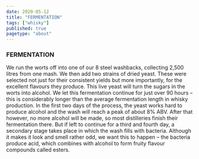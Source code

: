 ```yaml
---
date: 2020-05-12
title: "FERMENTATION"
tags: ["whisky"]
published: true
pagetype: "about"
---
```


### FERMENTATION 
We run the worts off into one of our 8 steel washbacks, collecting 2,500 litres from one mash. We then add two strains of dried yeast. These were selected not just for their consistent yields but more importantly, for the excellent flavours they produce. This live yeast will turn the sugars in the worts into alcohol. We let this fermentation continue for just over 90 hours – this is considerably longer than the average fermentation length in whisky production. In the first two days of the process, the yeast works hard to produce alcohol and the wash will reach a peak of about 8% ABV. After that however, no more alcohol will be made, so most distilleries finish their fermentation there. But if left to continue for a third and fourth day, a secondary stage takes place in which the wash fills with bacteria. Although it makes it look and smell rather odd, we want this to happen – the bacteria produce acid, which combines with alcohol to form fruity flavour compounds called esters. 